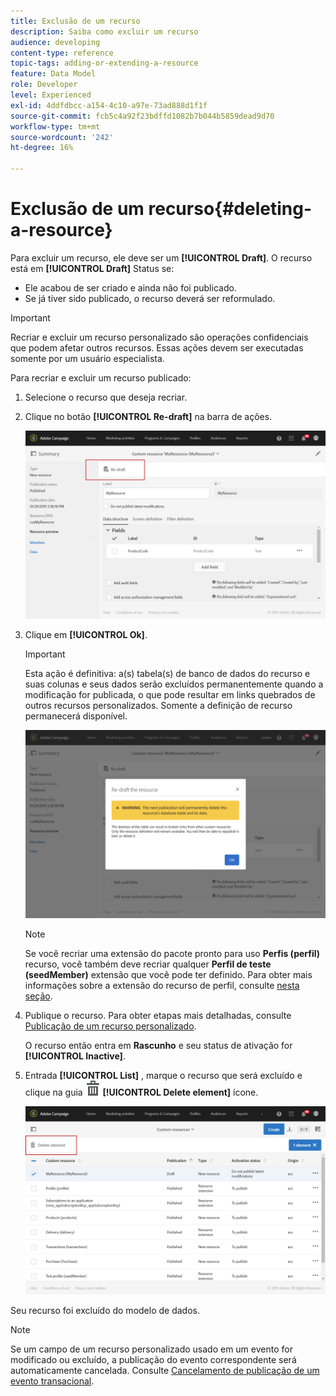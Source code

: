 ```yaml
---
title: Exclusão de um recurso
description: Saiba como excluir um recurso
audience: developing
content-type: reference
topic-tags: adding-or-extending-a-resource
feature: Data Model
role: Developer
level: Experienced
exl-id: 4ddfdbcc-a154-4c10-a97e-73ad888d1f1f
source-git-commit: fcb5c4a92f23bdffd1082b7b044b5859dead9d70
workflow-type: tm+mt
source-wordcount: '242'
ht-degree: 16%

---
```


# Exclusão de um recurso{#deleting-a-resource}

Para excluir um recurso, ele deve ser um **[!UICONTROL Draft]**. O recurso está em **[!UICONTROL Draft]** Status se:

* Ele acabou de ser criado e ainda não foi publicado.
* Se já tiver sido publicado, o recurso deverá ser reformulado.

>[!IMPORTANT]
>
>Recriar e excluir um recurso personalizado são operações confidenciais que podem afetar outros recursos. Essas ações devem ser executadas somente por um usuário especialista.

Para recriar e excluir um recurso publicado:

1. Selecione o recurso que deseja recriar.
1. Clique no botão **[!UICONTROL Re-draft]** na barra de ações.

   ![](assets/schema_extension_uc26.png)

1. Clique em **[!UICONTROL Ok]**.

   >[!IMPORTANT]
   >
   >Esta ação é definitiva: a(s) tabela(s) de banco de dados do recurso e suas colunas e seus dados serão excluídos permanentemente quando a modificação for publicada, o que pode resultar em links quebrados de outros recursos personalizados. Somente a definição de recurso permanecerá disponível.

   ![](assets/schema_extension_uc27.png)

   >[!NOTE]
   >
   >Se você recriar uma extensão do pacote pronto para uso **Perfis (perfil)** recurso, você também deve recriar qualquer **Perfil de teste (seedMember)** extensão que você pode ter definido. Para obter mais informações sobre a extensão do recurso de perfil, consulte [nesta seção](../../developing/using/extending-the-profile-resource-with-a-new-field.md).

1. Publique o recurso. Para obter etapas mais detalhadas, consulte [Publicação de um recurso personalizado](../../developing/using/updating-the-database-structure.md#publishing-a-custom-resource).

   O recurso então entra em **Rascunho** e seu status de ativação for **[!UICONTROL Inactive]**.

1. Entrada **[!UICONTROL List]** , marque o recurso que será excluído e clique na guia ![](assets/delete_darkgrey-24px.png) **[!UICONTROL Delete element]** ícone.

   ![](assets/schema_extension_uc28.png)

Seu recurso foi excluído do modelo de dados.

>[!NOTE]
>
>Se um campo de um recurso personalizado usado em um evento for modificado ou excluído, a publicação do evento correspondente será automaticamente cancelada. Consulte [Cancelamento de publicação de um evento transacional](../../channels/using/publishing-transactional-event.md#unpublishing-an-event).
